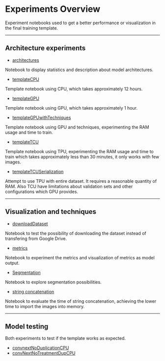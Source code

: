 # Experiments Overview

Experiment notebooks used to get a better performance or visualization in the final training template.
___
## Architecture experiments
* [architectures](architectures.ipynb)

Notebook to display statistics and description about model architectures.

* [templateCPU](templateCPU.ipynb)

Template notebook using CPU, which takes approximately 12 hours.

* [templateGPU](templateGPUTest.ipynb)

Template notebook using GPU, which takes approximately 1 hour.

* [templateGPUwithTechniques](templateGPUwithTechniques.ipynb)

Template notebook using GPU and techniques, experimenting the RAM usage and time to train.

* [templateTCU](templateTPU.ipynb)

Template notebook using TPU, experimenting the RAM usage and time to train which takes approximately less than 30 minutes, it only works with few images.

* [templateTCUSerialization](templateTPUSerialization.ipynb)

Attempt to use TPU with entire dataset. It requires a reasonable quantity of RAM. Also TCU have limitations about validation sets and other configurations which GPU provides.
___
## Visualization and techniques
* [downloadDataset](downloadDataset.ipynb)

Notebook to test the possibility of downloading the dataset instead of transfering from Google Drive.

* [metrics](metrics.ipynb)

Notebook to experiment the metrics and visualization of metrics as model output.

* [Segmentation](Segmentation.ipynb)

Notebook to explore segmentation possibilities.

* [string concatenation](string%20concatenation.ipynb)

Notebook to evaluate the time of string concatenation, achieving the lower time to import the images into memory.

___
## Model testing
Both experiments to test if the template works as expected.
* [convnextNoDuplicationCPU](convnextNoDuplicationCPU.ipynb)
* [convNextNoTreatmentDupCPU](convNextNoTreatmentDupCPU.ipynb)
